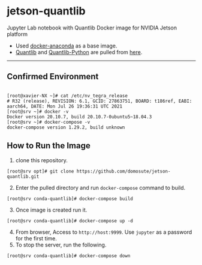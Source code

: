 # jetson-quantlib
Jupyter Lab notebook with Quantlib Docker image for NVIDIA Jetson platform

- Used [docker-anaconda](https://hub.docker.com/r/continuumio/anaconda3) as a base image.
- [Quantlib](https://anaconda.org/domosute/quantlib-python) and [Quantlib-Python](https://anaconda.org/domosute/quantlib) are pulled from [here](https://anaconda.org/domosute/repo).
----
## Confirmed Environment
```

[root@xavier-NX ~]# cat /etc/nv_tegra_release
# R32 (release), REVISION: 6.1, GCID: 27863751, BOARD: t186ref, EABI: aarch64, DATE: Mon Jul 26 19:36:31 UTC 2021
[root@srv ~]# docker -v
Docker version 20.10.7, build 20.10.7-0ubuntu5~18.04.3
[root@srv ~]# docker-compose -v
docker-compose version 1.29.2, build unknown
```

## How to Run the Image
1. clone this repository.
```
[root@srv opt]# git clone https://github.com/domosute/jetson-quantlib.git
```
2. Enter the pulled directory and run `docker-compose` command to build.
```
[root@srv conda-quantlib]# docker-compose build
```
3. Once image is created run it.
```
[root@srv conda-quantlib]# docker-compose up -d
```
4. From browser, Access to `http://host:9999`.  Use `jupyter` as a password for the first time.
5. To stop the server, run the following.
```
[root@srv conda-quantlib]# docker-compose down
```
